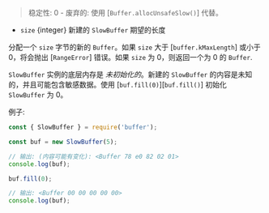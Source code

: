 <!-- YAML
deprecated: v6.0.0
-->

> 稳定性: 0 - 废弃的: 使用 [`Buffer.allocUnsafeSlow()`] 代替。

* `size` {integer} 新建的 `SlowBuffer` 期望的长度

分配一个 `size` 字节的新的 `Buffer`。如果 `size` 大于 [`buffer.kMaxLength`] 或小于 0，将会抛出 [`RangeError`] 错误。如果 `size` 为 0，则返回一个为 0 的 `Buffer`.

`SlowBuffer` 实例的底层内存是 *未初始化的*。新建的 `SlowBuffer` 的内容是未知的，并且可能包含敏感数据。使用 [`buf.fill(0)`][`buf.fill()`] 初始化 `SlowBuffer` 为 0。

例子:

```js
const { SlowBuffer } = require('buffer');

const buf = new SlowBuffer(5);

// 输出: (内容可能有变化): <Buffer 78 e0 82 02 01>
console.log(buf);

buf.fill(0);

// 输出: <Buffer 00 00 00 00 00>
console.log(buf);
```
